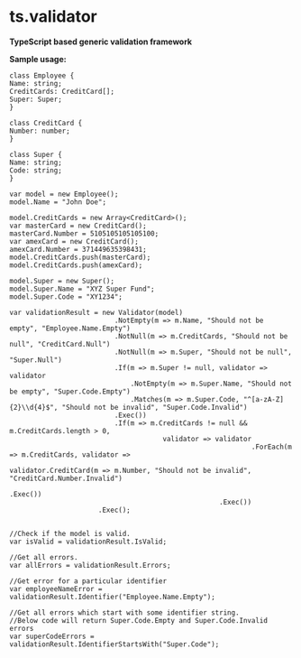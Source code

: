 # ts.validator

**TypeScript based generic validation framework**

**Sample usage:**

    class Employee {
    Name: string;
    CreditCards: CreditCard[];
    Super: Super;
    }

    class CreditCard {
    Number: number;
    }

    class Super {
    Name: string;
    Code: string;
    }

    var model = new Employee();
    model.Name = "John Doe";

    model.CreditCards = new Array<CreditCard>();
    var masterCard = new CreditCard();
    masterCard.Number = 5105105105105100;
    var amexCard = new CreditCard();
    amexCard.Number = 371449635398431;
    model.CreditCards.push(masterCard);
    model.CreditCards.push(amexCard);

    model.Super = new Super();
    model.Super.Name = "XYZ Super Fund";
    model.Super.Code = "XY1234";

    var validationResult = new Validator(model)                              
                              .NotEmpty(m => m.Name, "Should not be empty", "Employee.Name.Empty")
                              .NotNull(m => m.CreditCards, "Should not be null", "CreditCard.Null")
                              .NotNull(m => m.Super, "Should not be null", "Super.Null")
                              .If(m => m.Super != null, validator => validator
                                  .NotEmpty(m => m.Super.Name, "Should not be empty", "Super.Code.Empty")
                                  .Matches(m => m.Super.Code, "^[a-zA-Z]{2}\\d{4}$", "Should not be invalid", "Super.Code.Invalid")
                              .Exec())
                              .If(m => m.CreditCards != null && m.CreditCards.length > 0, 
                                          validator => validator
                                                                .ForEach(m => m.CreditCards, validator => 
                                                                                                  validator.CreditCard(m => m.Number, "Should not be invalid", "CreditCard.Number.Invalid")
                                                                                            .Exec())
                                                        .Exec())                                                            
                          .Exec();
     

    //Check if the model is valid.
    var isValid = validationResult.IsValid;

    //Get all errors.
    var allErrors = validationResult.Errors;

    //Get error for a particular identifier
    var employeeNameError = validationResult.Identifier("Employee.Name.Empty");

    //Get all errors which start with some identifier string. 
    //Below code will return Super.Code.Empty and Super.Code.Invalid errors
    var superCodeErrors = validationResult.IdentifierStartsWith("Super.Code");                          
